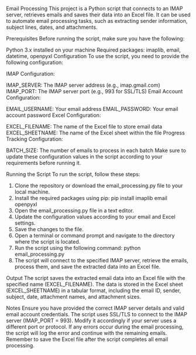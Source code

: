 Email Processing
This project is a Python script that connects to an IMAP server, retrieves emails and saves their data into an Excel file. It can be used to automate email processing tasks, such as extracting sender information, subject lines, dates, and attachments.

Prerequisites
Before running the script, make sure you have the following:

Python 3.x installed on your machine
Required packages: imaplib, email, datetime, openpyxl
Configuration
To use the script, you need to provide the following configuration:

IMAP Configuration:

IMAP_SERVER: The IMAP server address (e.g., imap.gmail.com)
IMAP_PORT: The IMAP server port (e.g., 993 for SSL/TLS)
Email Account Configuration:

EMAIL_USERNAME: Your email address
EMAIL_PASSWORD: Your email account password
Excel Configuration:

EXCEL_FILENAME: The name of the Excel file to store email data
EXCEL_SHEETNAME: The name of the Excel sheet within the file
Progress Tracking Configuration:

BATCH_SIZE: The number of emails to process in each batch
Make sure to update these configuration values in the script according to your requirements before running it.

Running the Script
To run the script, follow these steps:

1. Clone the repository or download the email_processing.py file to your local machine.
2. Install the required packages using pip: pip install imaplib email openpyxl
3. Open the email_processing.py file in a text editor.
4. Update the configuration values according to your email and Excel settings.
5. Save the changes to the file.
6. Open a terminal or command prompt and navigate to the directory where the script is located.
7. Run the script using the following command: python email_processing.py
8. The script will connect to the specified IMAP server, retrieve the emails, process them, and save the extracted data into an Excel file.

Output
The script saves the extracted email data into an Excel file with the specified name (EXCEL_FILENAME). The data is stored in the Excel sheet (EXCEL_SHEETNAME) in a tabular format, including the email ID, sender, subject, date, attachment names, and attachment sizes.

Notes
Ensure you have provided the correct IMAP server details and valid email account credentials.
The script uses SSL/TLS to connect to the IMAP server (IMAP_PORT = 993). Modify it accordingly if your server uses a different port or protocol.
If any errors occur during the email processing, the script will log the error and continue with the remaining emails.
Remember to save the Excel file after the script completes all email processing.
